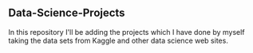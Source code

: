 ## Data-Science-Projects ##       
In this repository I'll be adding the projects which I have done by myself taking the data sets from Kaggle and other data science web sites.                              
